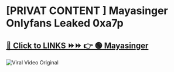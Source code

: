 
 # [PRIVAT CONTENT ] Mayasinger Onlyfans Leaked 0xa7p

## <h2><a href="https://clipsfans.com/Mayasinger&ref=git">🔗 Click to LINKS ⏩⏩ 👉 🟢 Mayasinger </a></h2>

<a href="https://clipsfans.com/Mayasinger&ref=git" rel="nofollow" data-target="animated-image.originalLink"><img src="https://i.ibb.co.com/xMMVF88/686577567.gif" alt="Viral Video Original" style="max-width: 100%; display: inline-block;" data-target="animated-image.originalImage"></a>

